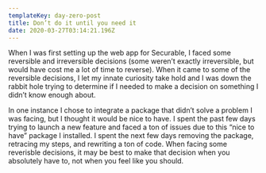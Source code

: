 ```yaml
---
templateKey: day-zero-post
title: Don’t do it until you need it
date: 2020-03-27T03:14:21.196Z
---
```

When I was first setting up the web app for Securable, I faced some reversible and irreversible decisions (some weren’t exactly irreversible, but would have cost me a lot of time to reverse). When it came to some of the reversible decisions, I let my innate curiosity take hold and I was down the rabbit hole trying to determine if I needed to make a decision on something I didn’t know enough about.

In one instance I chose to integrate a package that didn’t solve a problem I was facing, but I thought it would be nice to have. I spent the past few days trying to launch a new feature and faced a ton of issues due to this “nice to have” package I installed. I spent the next few days removing the package, retracing my steps, and rewriting a ton of code. When facing some reverisble decisions, it may be best to make that decision when you absolutely have to, not when you feel like you should.